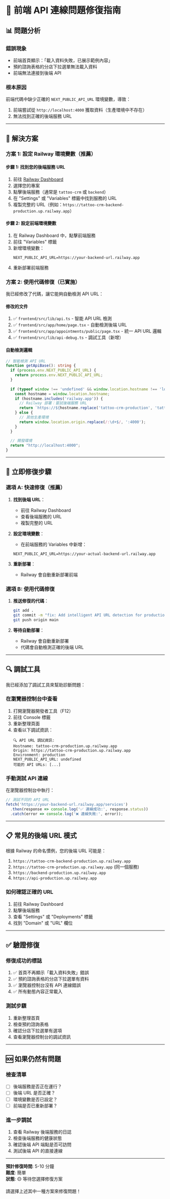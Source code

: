 # 🎯 前端 API 連線問題修復指南

## 📊 問題分析

### 錯誤現象
- 前端首頁顯示：「載入資料失敗，已展示範例內容」
- 預約諮詢表格的分店下拉選單無法載入資料
- 前端無法連接到後端 API

### 根本原因
前端代碼中缺少正確的 `NEXT_PUBLIC_API_URL` 環境變數，導致：
1. 前端嘗試從 `http://localhost:4000` 獲取資料（生產環境中不存在）
2. 無法找到正確的後端服務 URL

---

## 🔧 解決方案

### 方案 1: 設定 Railway 環境變數（推薦）

#### 步驟 1: 找到您的後端服務 URL
1. 前往 [Railway Dashboard](https://railway.app/)
2. 選擇您的專案
3. 點擊後端服務（通常是 `tattoo-crm` 或 `backend`）
4. 在 "Settings" 或 "Variables" 標籤中找到服務的 URL
5. 複製完整的 URL（例如：`https://tattoo-crm-backend-production.up.railway.app`）

#### 步驟 2: 設定前端環境變數
1. 在 Railway Dashboard 中，點擊前端服務
2. 前往 "Variables" 標籤
3. 新增環境變數：
   ```
   NEXT_PUBLIC_API_URL=https://your-backend-url.railway.app
   ```
4. 重新部署前端服務

### 方案 2: 使用代碼修復（已實施）

我已經修改了代碼，讓它能夠自動檢測 API URL：

#### 修改的文件
1. ✅ `frontend/src/lib/api.ts` - 智能 API URL 檢測
2. ✅ `frontend/src/app/home/page.tsx` - 自動檢測後端 URL
3. ✅ `frontend/src/app/appointments/public/page.tsx` - 統一 API URL 邏輯
4. ✅ `frontend/src/lib/api-debug.ts` - 調試工具（新增）

#### 自動檢測邏輯
```typescript
// 智能檢測 API URL
function getApiBase(): string {
  if (process.env.NEXT_PUBLIC_API_URL) {
    return process.env.NEXT_PUBLIC_API_URL;
  }
  
  if (typeof window !== 'undefined' && window.location.hostname !== 'localhost') {
    const hostname = window.location.hostname;
    if (hostname.includes('railway.app')) {
      // Railway 部署：嘗試後端服務 URL
      return `https://${hostname.replace('tattoo-crm-production', 'tattoo-crm-backend')}`;
    } else {
      // 其他生產環境
      return window.location.origin.replace(/:\d+$/, ':4000');
    }
  }
  
  // 開發環境
  return "http://localhost:4000";
}
```

---

## 🚀 立即修復步驟

### 選項 A: 快速修復（推薦）
1. **找到後端 URL**：
   - 前往 Railway Dashboard
   - 查看後端服務的 URL
   - 複製完整的 URL

2. **設定環境變數**：
   - 在前端服務的 Variables 中新增：
   ```
   NEXT_PUBLIC_API_URL=https://your-actual-backend-url.railway.app
   ```

3. **重新部署**：
   - Railway 會自動重新部署前端

### 選項 B: 使用代碼修復
1. **推送修復的代碼**：
   ```bash
   git add .
   git commit -m "fix: Add intelligent API URL detection for production"
   git push origin main
   ```

2. **等待自動部署**：
   - Railway 會自動重新部署
   - 代碼會自動檢測正確的後端 URL

---

## 🔍 調試工具

我已經添加了調試工具來幫助診斷問題：

### 在瀏覽器控制台中查看
1. 打開瀏覽器開發者工具（F12）
2. 前往 Console 標籤
3. 重新整理頁面
4. 查看以下調試資訊：
   ```
   🔍 API URL 調試資訊:
   Hostname: tattoo-crm-production.up.railway.app
   Origin: https://tattoo-crm-production.up.railway.app
   Environment: production
   NEXT_PUBLIC_API_URL: undefined
   可能的 API URLs: [...]
   ```

### 手動測試 API 連線
在瀏覽器控制台中執行：
```javascript
// 測試不同的 API URL
fetch('https://your-backend-url.railway.app/services')
  .then(response => console.log('✅ 連線成功:', response.status))
  .catch(error => console.log('❌ 連線失敗:', error));
```

---

## 📋 常見的後端 URL 模式

根據 Railway 的命名慣例，您的後端 URL 可能是：

1. `https://tattoo-crm-backend-production.up.railway.app`
2. `https://tattoo-crm-production.up.railway.app` (同一個服務)
3. `https://backend-production.up.railway.app`
4. `https://api-production.up.railway.app`

### 如何確認正確的 URL
1. 前往 Railway Dashboard
2. 點擊後端服務
3. 查看 "Settings" 或 "Deployments" 標籤
4. 找到 "Domain" 或 "URL" 欄位

---

## ✅ 驗證修復

### 修復成功的標誌
1. ✅ 首頁不再顯示「載入資料失敗」錯誤
2. ✅ 預約諮詢表格的分店下拉選單有資料
3. ✅ 瀏覽器控制台沒有 API 連線錯誤
4. ✅ 所有動態內容正常載入

### 測試步驟
1. 重新整理首頁
2. 檢查預約諮詢表格
3. 確認分店下拉選單有選項
4. 查看瀏覽器控制台的調試資訊

---

## 🆘 如果仍然有問題

### 檢查清單
- [ ] 後端服務是否正在運行？
- [ ] 後端 URL 是否正確？
- [ ] 環境變數是否已設定？
- [ ] 前端是否已重新部署？

### 進一步調試
1. 查看 Railway 後端服務的日誌
2. 檢查後端服務的健康狀態
3. 確認後端 API 端點是否可訪問
4. 測試後端 API 的直接連線

---

**預計修復時間**: 5-10 分鐘  
**難度**: 簡單  
**狀態**: 🟡 等待您選擇修復方案

請選擇上述其中一種方案來修復問題！
